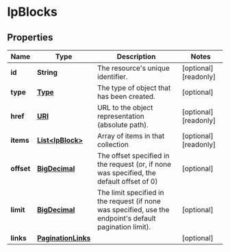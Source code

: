 

# IpBlocks

## Properties

| Name | Type | Description | Notes |
| ------------ | ------------- | ------------- | ------------- |
| **id** | **String** | The resource&#39;s unique identifier. |  [optional] [readonly] |
| **type** | [**Type**](Type.md) | The type of object that has been created. |  [optional] |
| **href** | [**URI**](URI.md) | URL to the object representation (absolute path). |  [optional] [readonly] |
| **items** | [**List&lt;IpBlock&gt;**](IpBlock.md) | Array of items in that collection |  [optional] [readonly] |
| **offset** | [**BigDecimal**](BigDecimal.md) | The offset specified in the request (or, if none was specified, the default offset of 0) |  [optional] |
| **limit** | [**BigDecimal**](BigDecimal.md) | The limit specified in the request (if none was specified, use the endpoint&#39;s default pagination limit). |  [optional] |
| **links** | [**PaginationLinks**](PaginationLinks.md) |  |  [optional] |


